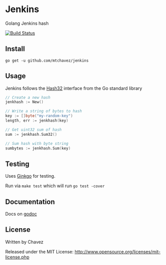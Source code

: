 Jenkins
=================

Golang Jenkins hash

[![Build Status](https://travis-ci.org/mtchavez/go-jenkins-hashes.png?branch=master)](https://travis-ci.org/mtchavez/go-jenkins-hashes)

## Install

`go get -u github.com/mtchavez/jenkins`

## Usage

Jenkins follows the [Hash32](http://golang.org/pkg/hash/#Hash32) interface from the Go standard library

```go
// Create a new hash
jenkhash := New()

// Write a string of bytes to hash
key := []byte("my-random-key")
length, err := jenkhash(key)

// Get uint32 sum of hash
sum := jenkhash.Sum32()

// Sum hash with byte string
sumbytes := jenkhash.Sum(key)
```

## Testing

Uses [Ginkgo](http://onsi.github.io/ginkgo/) for testing.

Run via `make test` which will run `go test -cover`

## Documentation

Docs on [godoc](http://godoc.org/github.com/mtchavez/jenkins)

## License

Written by Chavez

Released under the MIT License: http://www.opensource.org/licenses/mit-license.php
